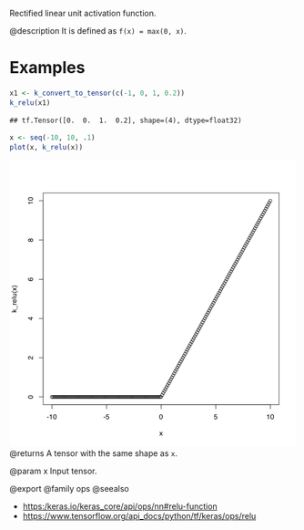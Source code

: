 Rectified linear unit activation function.

@description
It is defined as `f(x) = max(0, x)`.

# Examples

```r
x1 <- k_convert_to_tensor(c(-1, 0, 1, 0.2))
k_relu(x1)
```

```
## tf.Tensor([0.  0.  1.  0.2], shape=(4), dtype=float32)
```


```r
x <- seq(-10, 10, .1)
plot(x, k_relu(x))
```

![plot of chunk unnamed-chunk-2](k_relu-unnamed-chunk-2-1.svg)
@returns
A tensor with the same shape as `x`.

@param x
Input tensor.

@export
@family ops
@seealso
+ <https:/keras.io/keras_core/api/ops/nn#relu-function>
+ <https://www.tensorflow.org/api_docs/python/tf/keras/ops/relu>

